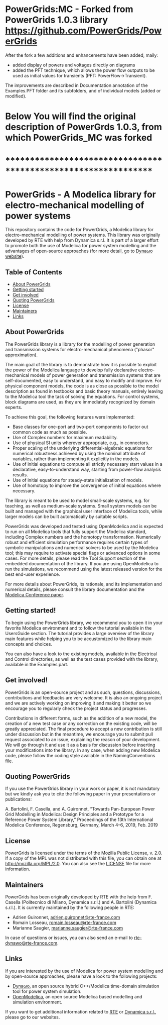 # PowerGrids:MC - Forked from PowerGrids 1.0.3 library  https://github.com/PowerGrids/PowerGrids
After the fork a few additions and enhancements have been added, maily:
- added display of powers and voltages directly on diagrams
- added the PFT technique, which allows the power flow outputs to be used as initial values for transients (PFT: PowerFlow->Transient).

The improvements are described in Documentation annotation of the Examples.PFT folder and its subfolders, and of individual models (added or modified).
# Below You will find the original description of PowerGrds 1.0.3, from which PowerGrids_MC was forked
# **************************************************************

# PowerGrids - A Modelica library for electro-mechanical modelling of power systems

This repository contains the code for PowerGrids, a Modelica library for electro-mechanical modelling of power systems. This library was originally developed by RTE with help from Dynamica s.r.l. It is part of a larger effort to promote both the use of Modelica for power system modelling and the advantages of open-source approaches (for more detail, go to [Dyna&omega;o website](http://dynawo.org)). 

## Table of Contents
- [About PowerGrids](#about)
- [Getting started](#start)
- [Get involved](#contributions)
- [Quoting PowerGrids](#quoting)
- [License](#license)
- [Maintainers](#maintainers)
- [Links](#links)

<a name="about"></a>
## About PowerGrids 
The PowerGrids library is a library for the modelling of power generation and transmission systems for electro-mechanical phenomena ("phasor" approximation). 

The main goal of the library is to demonstrate how it is possible to exploit the power of the Modelica language to develop fully declarative electro-mechanical models of power generation and transmission systems that are self-documented, easy to understand, and easy to modify and improve. For physical component models, the code is as close as possible to the model description as found in textbooks and basic theory manuals, entirely leaving to the Modelica tool the task of solving the equations. For control systems, block diagrams are used, as they are immediately recognized by domain experts.

To achieve this goal, the following features were implemented:

* Base classes for one-port and two-port components to factor out common code as much as possible.
* Use of Complex numbers for maximum readability.
* Use of physical SI units wherever appropriate, e.g., in connectors.
* Proper scaling of the underlying differential-algebraic equations for numerical robustness achieved by using the nominal attribute of variables, rather than implementing it explicitly in the models.
* Use of initial equations to compute all strictly necessary start values in a declarative, easy-to-understand way, starting from power-flow analysis results.
* Use of initial equations for steady-state initialization of models.
* Use of homotopy to improve the convergence of initial equations where necessary.

The library is meant to be used to model small-scale systems, e.g. for teaching, as well as medium-scale systems. Small system models can be built and managed with the graphical user interface of Modelica tools, while larger models can be built automatically by suitable scripts.

PowerGrids was developed and tested using OpenModelica and is expected to run on all Modelica tools that fully support the Modelica standard, including Complex numbers and the homotopy transformation. Numerically robust and efficient simulation performance requires certain types of symbolic manipulations and numerical solvers to be used by the Modelica tool; this may require to activate special flags or advanced options in some cases. For more details, please read the Tool Support section of the embedded documentation of the library. If you are using OpenModelica to run the simulations, we recommend using the latest released version for the best end-user experience.

For more details about PowerGrids, its rationale, and its implementation and numerical details, please consult the library documentation and the [Modelica Conference paper](https://modelica.org/events/modelica2019/proceedings/html/papers/Modelica2019paper5D3.pdf).

<a name="start"></a>
## Getting started!
To begin using the PowerGrids library, we recommend you to open it in your favorite Modelica environment and to follow the tutorial available in the UsersGuide section. The tutorial provides a large overview of the library main features while helping you to be accustomized to the library main concepts and choices.

You can also have a look to the existing models, available in the Electrical and Control directories, as well as the test cases provided with the library, available in the Examples part.

<a name="contributions"></a>
## Get involved!
PowerGrids is an open-source project and as such, questions, discussions, contributions and feedbacks are very welcome. It is also an ongoing project and we are actively working on improving it and making it better so we encourage you to regularly check the project status and progresses.

Contributions in different forms, such as the addition of a new model, the creation of a new test case or any correction on the existing code, will be greatly appreciated. The final procedure to accept a new contribution is still under discussion but in the meantime, we encourage you to submit pull request associated to an issue, explaining the reason of your development. We will go through it and use it as a basis for discussion before inserting your modifications into the library. In any case, when adding new Modelica code, please follow the coding style available in the NamingConventions file. 
<a name="quoting"></a>
## Quoting PowerGrids
If you use the PowerGrids library in your work or paper, it is not mandatory but we kindly ask you to cite the following paper in your presentations or publications: 

A. Bartolini, F. Casella, and A. Guironnet, “Towards Pan-European Power Grid Modelling in Modelica: Design Principles and a Prototype for a Reference Power System Library,” Proceedings of the 13th International Modelica Conference, Regensburg, Germany, March 4–6, 2019, Feb. 2019
<a name="license"></a>
## License
PowerGrids is licensed under the terms of the Mozilla Public License, v. 2.0. If a copy of the MPL was not distributed with this file, you can obtain one at http://mozilla.org/MPL/2.0. You can also see the [LICENSE](LICENSE.txt) file for more information.
<a name="maintainers"></a>
## Maintainers
PowerGrids has been originally developed by RTE with the help from F. Casella (Politecnico di Milano, Dynamica s.r.l.) and A. Bartolini (Dynamica s.r.l.). It is currently maintained by the following people in RTE: 
* Adrien Guironnet, [adrien.guironnet@rte-france.com](mailto:adrien.guironnet@rte-france.com)
* Romain Losseau, [romain.losseau@rte-france.com](mailto:romain.losseau@rte-france.com)
* Marianne Saugier, [marianne.saugier@rte-france.com](mailto:marianne.saugier@rte-france.com)

In case of questions or issues, you can also send an e-mail to [rte-dynawo@rte-france.com](mailto:rte-dynawo@rte-france.com).
<a name="links"></a>
## Links
If you are interested by the use of Modelica for power system modelling and by open-source approaches, please have a look to the following projects:
* [Dyna&omega;o](http://dynawo.org), an open source hybrid C++/Modelica time-domain simulation tool for power system simulation.
* [OpenModelica](http://openmodelica.org), an open source Modelica based modelling and simulation environment.

If you want to get additional information related to [RTE](https://www.rte-france.com/) or [Dynamica s.r.l.](http://www.dynamica-it.com), please go to our websites.



